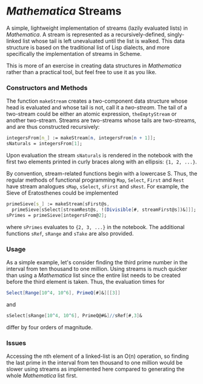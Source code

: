 # *Mathematica* Streams

A simple, lightweight implementation of streams (lazily evaluated lists) in *Mathematica*. A stream is represented as a recursively-defined, singly-linked list whose tail is left unevaluated until the list is walked. This data structure is based on the traditional list of Lisp dialects, and more specifically the implementation of streams in Scheme.

This is more of an exercise in creating data structures in *Mathematica* rather than a practical tool, but feel free to use it as you like.

### Constructors and Methods

The function `makeStream` creates a two-component data structure whose head is evaluated and whose tail is not, call it a *two-stream*. The tail of a two-stream could be either an atomic expression, `theEmptyStream` or another two-stream. Streams are two-streams whose tails are two-streams, and are thus constructed recursively:
```mathematica
integersFrom[n_] := makeStream[n, integersFrom[n + 1]];
sNaturals = integersFrom[1];
```
Upon evaluation the stream `sNaturals` is rendered in the notebook with the first two elements printed in curly braces along with an ellipsis: `{1, 2, ...}`.

By convention, stream-related functions begin with a lowercase S. Thus, the regular methods of functional programming `Map`, `Select`, `First` and `Rest` have stream analogues `sMap`, `sSelect`, `sFirst` and `sRest`. For example, the Sieve of Eratosthenes could be implemented
```mathematica
primeSieve[s_] := makeStream[sFirst@s,
  primeSieve[sSelect[streamRest@s, !(Divisible[#, streamFirst@s])&]]];
sPrimes = primeSieve[integersFrom@2];
```
where `sPrimes` evaluates to `{2, 3, ...}` in the notebook. The additional functions `sRef`, `sRange` and `sTake` are also provided.

### Usage

As a simple example, let's consider finding the third prime number in the interval from ten thousand to one million. Using streams is much quicker than using a *Mathematica* list since the entire list needs to be created before the third element is taken. Thus, the evaluation times for
```mathematica
Select[Range[10^4, 10^6], PrimeQ[#]&][[3]]
```
and
```mathematica
sSelect[sRange[10^4, 10^6], PrimeQ@#&]//sRef[#,3]&
```
differ by four orders of magnitude.

### Issues

Accessing the nth element of a linked-list is an O(n) operation, so finding the last prime in the interval from ten thousand to one million would be slower using streams as implemented here compared to generating the whole *Mathematica* list first.
